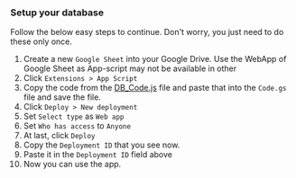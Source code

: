 ### Setup your database
Follow the below easy steps to continue. Don't worry, you just need to do these only once.
1. Create a new `Google Sheet` into your Google Drive. Use the WebApp of Google Sheet as App-script may not be available in other
2. Click `Extensions > App Script`
3. Copy the code from the [DB_Code.js] file and paste that into the `Code.gs` file and save the file.
4. Click `Deploy > New deployment`
5. Set `Select type` as `Web app`
6. Set `Who has access` to `Anyone`
7. At last, click `Deploy`
8. Copy the `Deployment ID` that you see now.
9. Paste it in the `Deployment ID` field above
10. Now you can use the app.

[DB_Code.js]: ./DB_Code.js
